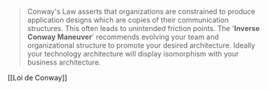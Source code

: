 > Conway's Law asserts that organizations are constrained to produce application designs which are copies of their communication structures. This often leads to unintended friction points. The '**Inverse Conway Maneuver**' recommends evolving your team and organizational structure to promote your desired architecture. Ideally your technology architecture will display isomorphism with your business architecture.

[[Loi de Conway]]